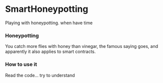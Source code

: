 # SmartHoneypotting

Playing with honeypotting. when have time

### Honeypotting

You catch more flies with honey than vinegar, the famous saying goes, and apparently it also applies to smart contracts.


### How to use it

Read the code... try to understand
